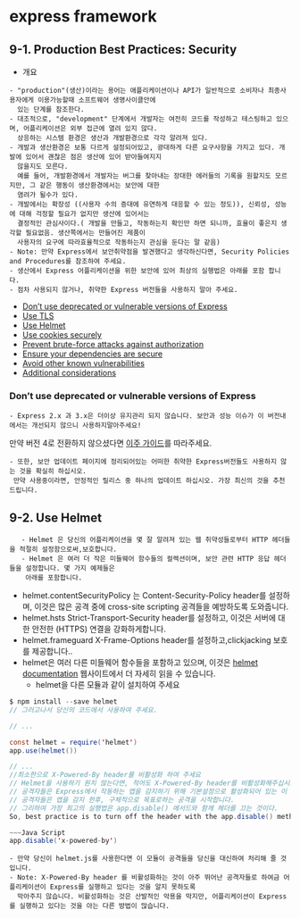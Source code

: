 # express framework


## 9-1. Production Best Practices: Security
   - 개요
   
    - "production"(생산)이라는 용어는 애플리케이션이나 API가 일반적으로 소비자나 최종사용자에게 이용가능할때 소프트웨어 생명사이클안에
      있는 단계를 참조한다.
    - 대조적으로, "development" 단계에서 개발자는 여전히 코드를 작성하고 테스팅하고 있으며, 어플리케이션은 외부 접근에 열려 있지 않다. 
      상응하는 시스템 환경은 생산과 개발환경으로 각각 알려져 있다.
    - 개발과 생산환경은 보통 다르게 설정되어있고, 광대하게 다른 요구사항을 가지고 있다. 개발에 있어서 괜찮은 점은 생산에 있어 받아들여지지
      않을지도 모른다.
      예를 들어, 개발환경에서 개발자는 버그를 찾아내는 장대한 에러들의 기록을 원할지도 모르지만, 그 같은 행동이 생산환경에서는 보안에 대한 
      염려가 될수가 있다.
    - 개발에서는 확장성 ((사용자 수의 증대에 유연하게 대응할 수 있는 정도)), 신뢰성, 성능에 대해 걱정할 필요가 없지만 생산에 있어서는 
      결정적인 관심사이다.( 개발을 만들고, 작동하는지 확인만 하면 되니까, 효율이 좋은지 생각할 필요없음. 생산쪽에서는 만들어진 제품이 
      사용자의 요구에 따라효율적으로 작동하는지 관심을 둔다는 말 같음)
    - Note: 만약 Express에서 보안취약점을 발견했다고 생각하신다면, Security Policies and Procedures를 참조하여 주세요.
    - 생산에서 Express 어플리케이션을 위한 보안에 있어 최상의 실행법은 아래를 포함 합니다.
    - 점차 사용되지 않거나, 취약한 Express 버전들을 사용하지 말아 주세요.
    
- [Don’t use deprecated or vulnerable versions of Express](https://expressjs.com/en/advanced/best-practice-security.html#dont-use-deprecated-or-vulnerable-versions-of-express)
- [Use TLS](https://expressjs.com/en/advanced/best-practice-security.html#use-tls)
- [Use Helmet](https://expressjs.com/en/advanced/best-practice-security.html#use-helmet)
- [Use cookies securely](https://expressjs.com/en/advanced/best-practice-security.html#use-cookies-securely)
- [Prevent brute-force attacks against authorization](https://expressjs.com/en/advanced/best-practice-security.html#prevent-brute-force-attacks-against-authorization)
- [Ensure your dependencies are secure](https://expressjs.com/en/advanced/best-practice-security.html#ensure-your-dependencies-are-secure)
- [Avoid other known vulnerabilities](https://expressjs.com/en/advanced/best-practice-security.html#avoid-other-known-vulnerabilities)
- [Additional considerations](https://expressjs.com/en/advanced/best-practice-security.html#additional-considerations)

### Don’t use deprecated or vulnerable versions of Express
    - Express 2.x 과 3.x은 더이상 유지관리 되지 않습니다. 보안과 성능 이슈가 이 버전내에서는 개선되지 않으니 사용하지말아주세요!
   만약 버전 4로 전환하지 않으셨다면 [이주 가이드](https://expressjs.com/en/guide/migrating-4.html)를 따라주세요.
      
    - 또한, 보안 업데이트 페이지에 정리되어있는 어떠한 취약한 Express버전들도 사용하지 않는 것을 확실히 하십시오. 
     만약 사용중이라면, 안정적인 릴리스 중 하나의 업데이트 하십시오. 가장 최신의 것을 추천드립니다.
     
     
   ## 9-2. Use Helmet
       - Helmet 은 당신의 어플리케이션을 몇 잘 알려져 있는 웹 취약성들로부터 HTTP 헤더들을 적절히 설정함으로써,보호합니다.
       - Helmet 은 여러 더 작은 미들웨어 함수들의 컬렉션이며, 보안 관련 HTTP 응답 헤더들을 설정합니다. 몇 가지 예제들은 
        아래를 포함합니다.


- helmet.contentSecurityPolicy 는 Content-Security-Policy header를 설정하며, 이것은 많은 공격 중에 cross-site scripting 공격들을 예방하도록 도와줍니다. 
- helmet.hsts Strict-Transport-Security header를 설정하고, 이것은 서버에 대한 안전한 (HTTPS) 연결을 강화하게합니다.
- helmet.frameguard X-Frame-Options header를 설정하고,clickjacking 보호를 제공합니다..
- helmet은 여러 다른 미들웨어 함수들을 포함하고 있으며, 이것은 [helmet documentation](https://helmetjs.github.io/) 웹사이트에서 더 자세히 읽을 수 있습니다.
    - helmet을 다른 모듈과 같이 설치하여 주세요


~~~  Java Script
$ npm install --save helmet
// 그러고나서 당신의 코드에서 사용하여 주세요.

// ...

const helmet = require('helmet')
app.use(helmet())

// ...
//최소한으로 X-Powered-By header를 비활성화 하여 주세요
// Helmet을 사용하기 원치 않는다면, 적어도 X-Powered-By header를 비활성화해주십시오.
// 공격자들은 Express에서 작동하는 앱을 감지하기 위해 기본설정으로 활성화되어 있는 이 헤더를 사용합니다.
// 공격자들은 앱을 감지 한후, 구체적으로 목표로하는 공격을 시작합니다.
// 그리하여 가장 최고의 실행법은 app.disable() 메서드와 함께 헤더를 끄는 것이다.
So, best practice is to turn off the header with the app.disable() method:

~~~Java Script
app.disable('x-powered-by')
~~~

    - 만약 당신이 helmet.js를 사용한다면 이 모듈이 공격들을 당신을 대신하여 처리해 줄 것입니다.
    - Note: X-Powered-By header 를 비활성화하는 것이 아주 뛰어난 공격자들로 하여금 어플리케이션이 Express를 실행하고 있다는 것을 알지 못하도록
      막아주지 않습니다. 비활성화하는 것은 산발적인 악용을 막지만, 어플리케이션이 Express를 실행하고 있다는 것을 아는 다른 방법이 많습니다. 
